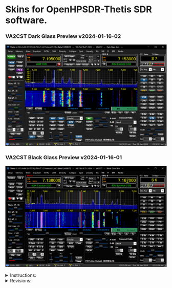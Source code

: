 # Skins for OpenHPSDR-Thetis SDR software.
 
 ### VA2CST Dark Glass Preview v2024-01-16-02

 ![](/VA2CST%20Dark%20Glass/VA2CST%20Dark%20Glass.png)

 ### VA2CST Black Glass Preview v2024-01-16-01

 ![](/VA2CST%20Black%20Glass/VA2CST%20Black%20Glass.png)

<details>

 <summary>Instructions:</summary>

 ## To download 
 Click the "Code" button and select "Download ZIP" from my [GitHub](https://github.com/Aleziss/OpenHPSDR-Thetis-Skins).

 You shall copy the `VA2CST Dark Glass` and `VA2CST Black Glass` folders to your Thetis skins folder located at `C:\Users\YourName\AppData\Roaming\OpenHPSDR\Skins`.

 For PowerSDR, copy the `VA2CST Dark Glass` and `VA2CST Black Glass` folders to your PowerSDR folder located at `C:\Users\YourName\AppData\Roaming\FlexRadio Systems\PowerSDR\Skins` but there are visual issues as some of the graphics have changed in size and positions with the most recent version of Thetis. Read the revision history, there are files that might be used in the folder to match older version of PowerSDR.

 ## VA2CST Dark Glass - Skin description
 This skin uses high resolution quality graphics with colored glass style buttons with color change effect feedback. With a dark grey tone background and deep black fade spectral area color, hopefully it will suit for dark viewing environments.
 
 ## VA2CST Black Glass - Skin description
 This skin uses high resolution quality graphics with black glass style buttons with press effect feedback. With an almost fully blacken background (050505) and deep black fade spectral area color, hopefully it will suit for blacken viewing environments.
 
 ## VA2CST Dark & Black Glass Skins are tested with
 [Thetis 2.10.3.4-β3-HL2 by MI0BOT](https://github.com/mi0bot).

  ## Notes
 I have not tested the VA2CST Dark & Black Skins with other software like PowerSDR besides the version described previously. The skins are provided as-is without any warranty that there will be no visual defects or create instability on any of the OpenHPSDR family softwares.
 
 There are known graphical issues in "Collapse" Mode where some of the graphics go out of their visual aspect positions as some graphics are stretched within Thetis software.

 You can adjust the appearance to your liking. Note that you should not change the background color as buttons won't look as good since there does not seem to be support for transparancy as of this moment.

 
</details>

<details>
  <summary>Revisions:</summary>

 ## 2024-01-16-02.
 * VA2CST - Update to this file
 * VA2CST - Dark Glass - Added panels to Display2, DSP and MultiRX area.
 * VA2CST - Dark Glass - Update preview picture with latest panels.

 ## 2024-01-16-01.
 * VA2CST - Dark & Black Glass - Updates on preview pictures to reflect most recent version of Thetis.
   
 ## 2024-01-16-00.
 * VA2CST - Update to this file
 * VA2CST - Dark & Black Glass - Updates on various panels to reflect proper alignment in the lastest version of Thetis.

 ## 2024-01-07-00.
 * Updates to this file, removed pre-release description in 2023-12-22-00

 ## 2023-12-22-00.
 * VA2CST - Happy Holydays to everyone !
 * VA2CST Dark & Black Glass - The current files in both folders are **still for use with Thetis v2.10.3.4.**
 * VA2CST Dark & Black Glass - Added and modified 3 panels to fit Thetis v2.10.3.5.
 	* Visual aspect of graphics positioning has been adjusted and centered properly.
  	* Once Thetis v2.10.3.5 final release will be available, file names will be updated to match the most recent version of Thetis.
   		* Previous file names will still be in both folders with the addition this current version e.g. `panelVFO-v2.10.3.4.png` 
	* If you wish to use Thetis v2.10.3.5, rename the following files in both folders by:
  		* `panelOptions-v2.10.3.5.png` to `panelOptions.png`
		* `panelSoundControls-v2.10.3.5.png` to `panelSoundControls.png`
		* `panelVFO-v2.10.3.5.png` to `panelVFO.png`
 * VA2CST Dark & Black Glass - Enjoy the upgraded skins with Thetis v2.10.3.5 ! 

 ## 2023-12-18-04.
 * VA2CST Black Glass - Initial commit to the skin folder.
 * VA2CST Black Glass - Added xPA buttons to the option panel.
	* If you are in need to use the xPA buttons, rename `panelOptions.full.png` to `panelOptions.png`. This add space to the panel so the buttons won't overlap the previous smaller panel.
 * VA2CST Black Glass - Update preview picture to reflect new xPA buttons and larger option panel.
 * Modified this file to reflect updates.

 ## 2023-12-18-03.
 * VA2CST Dark Glass - Added xPA buttons to the option panel.
	* If you are in need to use the xPA buttons, rename `panelOptions.full.png` to `panelOptions.png`. This add space to the panel so the buttons won't overlap the previous smaller panel.
 * VA2CST Dark Glass - Update preview picture to reflect new xPA buttons and larger option panel.
 * Modified this file to reflect updates.
 
 ## 2023-12-18-02.
 * Reorder some of the previous modifications.

 ## 2023-12-18-01.
 * Corrections in the previous modifications.

 ## 2023-12-18-00.
 * Modified description details in this file for future new skins.
  
 ## 2023-12-07-04.
 * Update visual aspect of this file with separators for each updates.
 * Added separators to the instruction section.
 * Simplified some of the update description.
 
 ## 2023-12-07-03.
 * Reorder text in this file to show Preview Picture at the top and documentation below with pull down menues.

 ## 2023-12-07-02.
 * VA2CST Dark Glass - Upgraded Preview picture to reflect Thetis v2.10.3.4.

 ## 2023-12-07-01. 
 * VA2CST Dark Glass - Modified new Sub RX buttons as they have change size in Thetis v2.10.3.x. The previous Multi RX larger buttons are named `chkEnableMultiRX-0/1-v2.10.0.png` and still in the folder.
 	* Rename `chkEnableMultiRX-0/1-v2.10.0.png` to `chkEnableMultiRX-0/1.png` to get the larger Multi RX buttons version for Thetis v2.10.0.0. 
	
 ## 2023-12-07-00.
 * VA2CST Dark Glass - Multiple upgrade and adjustments to Thetis v2.10.3.4.
 * VA2CST Dark Glass - Upgraded panels resolution.
 * VA2CST Dark Glass - Modified VFO panel to be better adjusted around the VFO group of buttons. The previous VFO Panel is renamed `panelVFO-v2.10.0.png` and still in the folder.
	* Rename `panelVFO-v2.10.0.png` to `panelVFO.png` in case you would like to keep the previous version of Thetis 2.10.0.0.
 * VA2CST Dark Glass - Upgraded resolution of RIT and XIT buttons along with their Reset buttons.
 * VA2CST Dark Glass - There is a Panel Option named `panelOptions.full.png` that can be set for the full height of the Panel.
 	* Rename `panelOptions.full.png` to `panelOptions.png`. This add space to the panel so two other buttons could be added.

 ## 2023-12-05-01.
 * Correction of software names in this file.
 
 ## 2023-12-05-00.
 * VA2CST Dark Glass - Modified the preview screen picture to include tune slider. 

 ## 2023-12-04-01.
 * VA2CST Dark Glass - Added Tune slider bar and button cap that were missing.
  
 ## 2023-12-04-00.
 * Initial commit.

</details>

